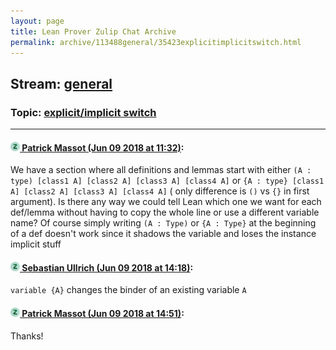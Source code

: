 ```yaml
---
layout: page
title: Lean Prover Zulip Chat Archive 
permalink: archive/113488general/35423explicitimplicitswitch.html
---
```


## Stream: [general](index.html)
### Topic: [explicit/implicit switch](35423explicitimplicitswitch.html)

---

#### [![Click to go to Zulip](../../assets/img/zulip2.png) Patrick Massot (Jun 09 2018 at 11:32)](https://leanprover.zulipchat.com/#narrow/stream/113488-general/topic/explicit/implicit%20switch/near/127814721):
We have a section where all definitions and lemmas start with either `(A : type) [class1 A] [class2 A] [class3 A] [class4 A]` or `{A : type} [class1 A] [class2 A] [class3 A] [class4 A]` ( only difference is `()` vs `{}` in first argument). Is there any way we could tell Lean which one we want for each def/lemma without having to copy the whole line or use a different variable name? Of course simply writing `(A : Type)` or `{A : Type}` at the beginning of a def doesn't work since it shadows the variable and loses the instance implicit stuff

#### [![Click to go to Zulip](../../assets/img/zulip2.png) Sebastian Ullrich (Jun 09 2018 at 14:18)](https://leanprover.zulipchat.com/#narrow/stream/113488-general/topic/explicit/implicit%20switch/near/127819085):
`variable {A}` changes the binder of an existing variable `A`

#### [![Click to go to Zulip](../../assets/img/zulip2.png) Patrick Massot (Jun 09 2018 at 14:51)](https://leanprover.zulipchat.com/#narrow/stream/113488-general/topic/explicit/implicit%20switch/near/127819892):
Thanks!

